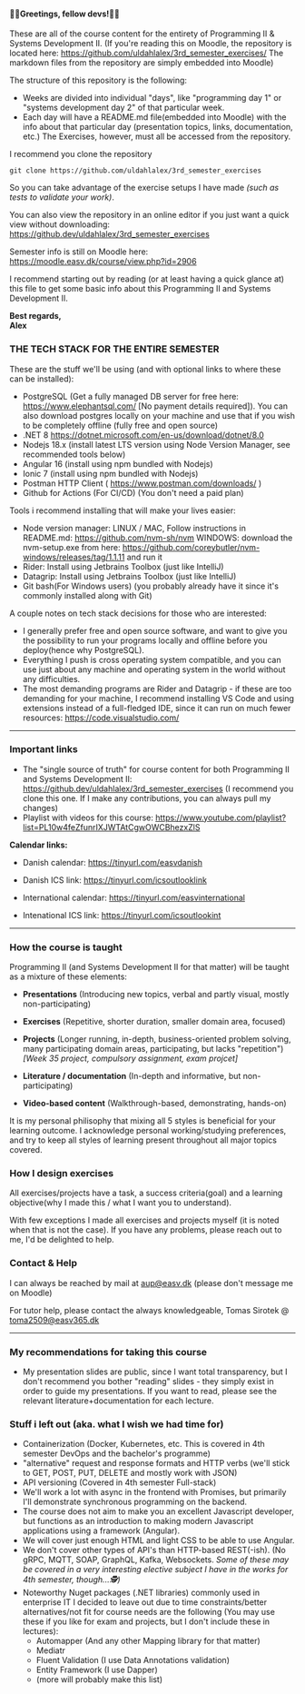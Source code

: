 #### 👨‍💻Greetings, fellow devs!👨‍💻

These are all of the course content for the entirety of Programming II & Systems Development II.
(If you're reading this on Moodle, the repository is located here: https://github.com/uldahlalex/3rd_semester_exercises/  The markdown files from the repository are simply embedded into Moodle)

The structure of this repository is the following:
- Weeks are divided into individual "days", like "programming day 1" or "systems development day 2" of that particular week.
- Each day will have a README.md file(embedded into Moodle) with the info about that particular day (presentation topics, links, documentation, etc.) The Exercises, however, must all be accessed from the repository.

I recommend you clone the repository 
```
git clone https://github.com/uldahlalex/3rd_semester_exercises
```
So you can take advantage of the exercise setups I have made *(such as tests to validate your work)*.

You can also view the repository in an online editor if you just want a quick view without downloading: https://github.dev/uldahlalex/3rd_semester_exercises

Semester info is still on Moodle here: https://moodle.easv.dk/course/view.php?id=2906

I recommend starting out by reading (or at least having a quick glance at) this file to get some basic info about this Programming II and Systems Development II.


**Best regards,**<br>
**Alex**


### THE TECH STACK FOR THE ENTIRE SEMESTER
 These are the stuff we'll be using (and with optional links to where these can be installed):

- PostgreSQL (Get a fully managed DB server for free here: https://www.elephantsql.com/ [No payment details required]). You can also download postgres locally on your machine and use that if you wish to be completely offline (fully free and open source)
- .NET 8 https://dotnet.microsoft.com/en-us/download/dotnet/8.0 
- Nodejs 18.x (install latest LTS version using Node Version Manager, see recommended tools below)
- Angular 16 (install using npm bundled with Nodejs)
- Ionic 7 (install using npm bundled with Nodejs)
- Postman HTTP Client ( https://www.postman.com/downloads/ )
- Github for Actions (For CI/CD) (You don't need a paid plan)

Tools i recommend installing that will make your lives easier:
- Node version manager: 
LINUX / MAC, Follow instructions in README.md: https://github.com/nvm-sh/nvm
WINDOWS: download the nvm-setup.exe from here: https://github.com/coreybutler/nvm-windows/releases/tag/1.1.11 and run it
- Rider: Install using Jetbrains Toolbox (just like IntelliJ)
- Datagrip: Install using Jetbrains Toolbox (just like IntelliJ)
- Git bash(For Windows users) (you probably already have it since it's commonly installed along with Git)

A couple notes on tech stack decisions for those who are interested:
- I generally prefer free and open source software, and want to give you the possibility to run your programs locally and offline before you deploy(hence why PostgreSQL). 
- Everything I push is cross operating system compatible, and you can use just about any machine and operating system in the world without any difficulties. 
- The most demanding programs are Rider and Datagrip - if these are too demanding for your machine, I recommend installing VS Code and using extensions instead of a full-fledged IDE, since it can run on much fewer resources: https://code.visualstudio.com/ 

---

### Important links
- The "single source of truth" for course content for both Programming II and Systems Development II: 
https://github.dev/uldahlalex/3rd_semester_exercises (I recommend you clone this one. If I make any contributions, you can always pull my changes)
- Playlist with videos for this course: https://www.youtube.com/playlist?list=PL10w4feZfunrIXJWTAtCgwOWCBhezxZlS


**Calendar links:**

- Danish calendar: https://tinyurl.com/easvdanish

- Danish ICS link: https://tinyurl.com/icsoutlooklink

- International calendar: https://tinyurl.com/easvinternational

- Intenational ICS link: https://tinyurl.com/icsoutlookint



---



### How the course is taught

Programming II (and Systems Development II for that matter) will be taught as a mixture of these elements:

- **Presentations** (Introducing new topics, verbal and partly visual, mostly non-participating) 

- **Exercises** (Repetitive, shorter duration, smaller domain area, focused)

- **Projects** (Longer running, in-depth, business-oriented problem solving, many participating domain areas, participating, but lacks "repetition") *[Week 35 project, compulsory assignment, exam projcet]*

- **Literature / documentation** (In-depth and informative, but non-participating)

- **Video-based content** (Walkthrough-based, demonstrating, hands-on)

It is my personal philisophy that mixing all 5 styles is beneficial for your learning outcome. I acknowledge personal working/studying preferences, and try to keep all styles of learning present throughout all major topics covered. 

### How I design exercises

All exercises/projects have a task, a success criteria(goal) and a learning objective(why I made this / what I want you to understand).

With few exceptions I made all exercises and projects myself (it is noted when that is not the case). If you have any problems, please reach out to me, I'd be delighted to help.

### Contact & Help

I can always be reached by mail at aup@easv.dk (please don't message me on Moodle)

For tutor help, please contact the always knowledgeable, Tomas Sirotek @ toma2509@easv365.dk

---

### My recommendations for taking this course
- My presentation slides are public, since I want total transparency, but I don't recommend you bother "reading" slides - they simply exist in order to guide my presentations. If you want to read, please see the relevant literature+documentation for each lecture.

### Stuff i left out (aka. what I wish we had time for)
- Containerization (Docker, Kubernetes, etc. This is covered in 4th semester DevOps and the bachelor's programme)
- "alternative" request and response formats and HTTP verbs (we'll stick to GET, POST, PUT, DELETE and mostly work with JSON)
- API versioning (Covered in 4th semester Full-stack)
- We'll work a lot with async in the frontend with Promises, but primarily I'll demonstrate synchronous programming on the backend.
- The course does not aim to make you an excellent Javascript developer, but functions as an introduction to making modern Javascript applications using a framework (Angular).
- We will cover just enough HTML and light CSS to be able to use Angular.
- We don't cover other types of API's than HTTP-based REST(-ish). (No gRPC, MQTT, SOAP, GraphQL, Kafka, Websockets. *Some of these may be covered in a very interesting elective subject I have in the works for 4th semester, though...🕵️)*
- Noteworthy Nuget packages (.NET libraries) commonly used in enterprise IT I decided to leave out due to time constraints/better alternatives/not fit for course needs are the following (You may use these if you like for exam and projects, but I don't include these in lectures):
    - Automapper (And any other Mapping library for that matter)
    - Mediatr
    - Fluent Validation (I use Data Annotations validation)
    - Entity Framework (I use Dapper)
    - (more will probably make this list)
